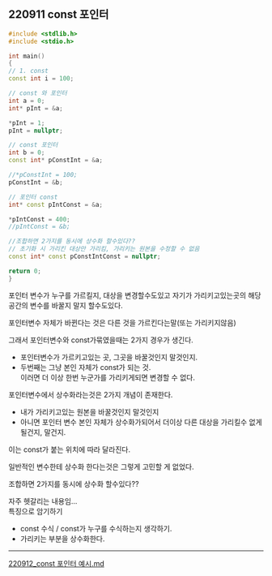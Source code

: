 ## 220911 const 포인터

```cpp
#include <stdlib.h>
#include <stdio.h>

int main()
{
// 1. const
const int i = 100;

// const 와 포인터
int a = 0;
int* pInt = &a;

*pInt = 1;
pInt = nullptr;

// const 포인터
int b = 0;
const int* pConstInt = &a;

//*pConstInt = 100;
pConstInt = &b;

// 포인터 const
int* const pIntConst = &a;

*pIntConst = 400;
//pIntConst = &b;

//조합하면 2가지를 동시에 상수화 할수있다??
// 초기화 시 가리킨 대상만 가리킴, 가리키는 원본을 수정할 수 없음
const int* const pConstIntConst = nullptr;

return 0;
}
```

포인터 변수가 누구를 가르킬지, 대상을 변경할수도있고
자기가 가리키고있는곳의 해당 공간의 변수를 바꿀지 말지 할수도있다.

포인터변수 자체가 바뀐다는 것은 다른 것을 가르킨다는말(또는 가리키지않음)

그래서 포인터변수와 const가묶였을때는 2가지 경우가 생긴다.  
* 포인터변수가 가르키고있는 곳, 그곳을 바꿀것인지 말것인지.  
* 두번째는 그냥 본인 자체가 const가 되는 것.  
이러면 더 이상 한번 누군가를 가리키게되면 변경할 수 없다.  

포인터변수에서 상수화라는것은 2가지 개념이 존재한다.   
* 내가 가리키고있는 원본을 바꿀것인지 말것인지   
* 아니면 포인터 변수 본인 자체가 상수화가되어서 더이상 다른 대상을 가리킬수 없게될건지, 말건지.  

이는 const가 붙는 위치에 따라 달라진다.  

일반적인 변수한테 상수화 한다는것은 그렇게 고민할 게 없었다.   

조합하면 2가지를 동시에 상수화 할수있다??  

자주 헷갈리는 내용임...    
특징으로 암기하기  
* const 수식 / const가 누구를 수식하는지 생각하기.    
* 가리키는 부분을 상수화한다.  

---
[220912_const 포인터 예시.md](https://github.com/Yoo-Jeong/TIL/blob/master/C%2B%2B/220912_const%20%ED%8F%AC%EC%9D%B8%ED%84%B0%20%EC%98%88%EC%8B%9C.md)